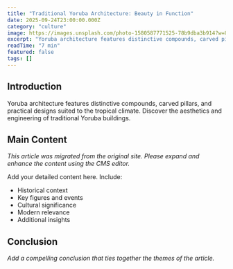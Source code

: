```yaml
---
title: "Traditional Yoruba Architecture: Beauty in Function"
date: 2025-09-24T23:00:00.000Z
category: "culture"
image: https://images.unsplash.com/photo-1580587771525-78b9dba3b914?w=800
excerpt: "Yoruba architecture features distinctive compounds, carved pillars, and practical designs suited to the tropical climate. Discover the aesthetics and engineering of traditional Yoruba buildings."
readTime: "7 min"
featured: false
tags: []
---
```


## Introduction

Yoruba architecture features distinctive compounds, carved pillars, and practical designs suited to the tropical climate. Discover the aesthetics and engineering of traditional Yoruba buildings.

## Main Content

*This article was migrated from the original site. Please expand and enhance the content using the CMS editor.*

Add your detailed content here. Include:
- Historical context
- Key figures and events
- Cultural significance
- Modern relevance
- Additional insights

## Conclusion

*Add a compelling conclusion that ties together the themes of the article.*
